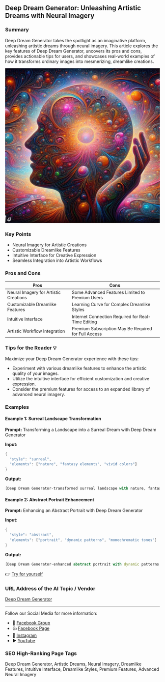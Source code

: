 ## Deep Dream Generator: Unleashing Artistic Dreams with Neural Imagery

### Summary
Deep Dream Generator takes the spotlight as an imaginative platform, unleashing artistic dreams through neural imagery. This article explores the key features of Deep Dream Generator, uncovers its pros and cons, provides actionable tips for users, and showcases real-world examples of how it transforms ordinary images into mesmerizing, dreamlike creations.

<img src="./deepdreamgenerator.webp" alt="Deep Dream Generator Image"/>

### Key Points
- Neural Imagery for Artistic Creations
- Customizable Dreamlike Features
- Intuitive Interface for Creative Expression
- Seamless Integration into Artistic Workflows

### Pros and Cons

| Pros                             | Cons                                               |
| -------------------------------- | -------------------------------------------------- |
| Neural Imagery for Artistic Creations | Some Advanced Features Limited to Premium Users  |
| Customizable Dreamlike Features   | Learning Curve for Complex Dreamlike Styles       |
| Intuitive Interface              | Internet Connection Required for Real-Time Editing |
| Artistic Workflow Integration     | Premium Subscription May Be Required for Full Access|

### Tips for the Reader 💡
Maximize your Deep Dream Generator experience with these tips:
- Experiment with various dreamlike features to enhance the artistic quality of your images.
- Utilize the intuitive interface for efficient customization and creative expression.
- Consider the premium features for access to an expanded library of advanced neural imagery.

### Examples

#### Example 1: Surreal Landscape Transformation
**Prompt:** Transforming a Landscape into a Surreal Dream with Deep Dream Generator

**Input:**
```dart
{
  "style": "surreal",
  "elements": ["nature", "fantasy elements", "vivid colors"]
}
```

**Output:**
```dart
[Deep Dream Generator-transformed surreal landscape with nature, fantasy elements, and vivid colors]
```

#### Example 2: Abstract Portrait Enhancement
**Prompt:** Enhancing an Abstract Portrait with Deep Dream Generator

**Input:**
```dart
{
  "style": "abstract",
  "elements": ["portrait", "dynamic patterns", "monochromatic tones"]
}
```

**Output:**
```dart
[Deep Dream Generator-enhanced abstract portrait with dynamic patterns and monochromatic tones]
```

👉 <a href="https://deepdreamgenerator.com/" target="_blank">Try for yourself</a>

### URL Address of the AI Topic / Vendor
<a href="https://deepdreamgenerator.com/" target="_blank">Deep Dream Generator</a>

---

Follow our Social Media for more information:

- 📘 <a href="https://www.facebook.com/groups/trionxai" target="_blank">Facebook Group</a>
- 👍 <a href="https://www.facebook.com/ai.trionxai" target="_blank">Facebook Page</a>
- 📸 <a href="https://www.instagram.com/trionxai/" target="_blank">Instagram</a>
- ▶️ <a href="https://www.youtube.com/@robotdocs/" target="_blank">YouTube</a>

### SEO High-Ranking Page Tags
Deep Dream Generator, Artistic Dreams, Neural Imagery, Dreamlike Features, Intuitive Interface, Dreamlike Styles, Premium Features, Advanced Neural Imagery